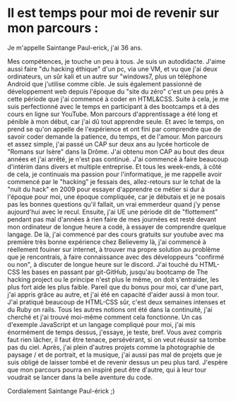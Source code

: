 

# Il est temps pour moi de revenir sur mon parcours :

Je m'appelle Saintange Paul-erick, j'ai 36 ans. 

Mes compétences, je touche un peu à tous. Je suis un autodidacte.
 J'aime aussi faire "du hacking éthique" d'un pc, via une VM, et vu que j'ai deux ordinateurs, un sûr kali et un autre sur "windows7, plus un téléphone Android que j'utilise comme cible. Je suis également passionné de développement web depuis l'époque du "site du zéro" c'est un peu prés à cette période que j'ai commencé à coder en HTML&CSS. Suite à cela, je me suis perfectionné avec le temps en participant à des bootcamps et à des cours en ligne sur YouTube. Mon parcours d'apprentissage a été long et pénible à mon début, car j'ai dû tout apprendre seule. Et avec le temps, on prend se qu'on appelle de l'expérience et ont fini par comprendre que de savoir coder demande la patience, du temps, et de l'amour. Mon parcours et assez simple, j'ai passé un CAP sur deux ans au lycée horticole de "Romans sur Isère" dans la Drôme. J'ai obtenu mon CAP au bout des deux années et j'ai arrêté, je n'est pas continué. J'ai commencé à faire beaucoup d'intérim dans divers et multiple entreprise. Et tous les week-ends, à côté de cela, je continuais ma passion pour l'informatique, je me rappelle avoir commencé par le "hacking" je fessais des, allez-retours sur le tchat de la "nuit du hack" en 2009 pour essayer d'apprendre ce métier si dur à l'époque pour moi, une époque compliquée, car je débutais et je ne posais pas les bonnes questions qu'il fallait, un vrai emmerdeur quand j'y pense aujourd'hui avec le recul.  Ensuite, j'ai UE une période dit de "flottement" pendant pas mal d'années à rien faire de mes journées est resté devant mon ordinateur de longue heure a codé, à essayer de comprendre quelque langage.   De là, j'ai commencé par des cours gratuits sur youtube avec ma première très bonne expérience chez Believemy là, j'ai commencé à réellement fouiner sur internet, à trouver ma propre solution au problème que je rencontrais, à faire connaissance avec des développeurs "confirmé ou non", à discuter de longue heure sur le discord. J'ai touché du HTML- CSS les bases en passant par git-GitHub, jusqu'au bootcamp de The hacking project ou le principe n'est plus le même, on doit s'entraider, les plus fort aide les plus faible.  Pareil que du bonus pour moi, car d'une part, j'ai appris grâce au autre, et j'ai été en capacité d'aider aussi à mon tour. J'ai pratiqué beaucoup de HTML-CSS sûr, c'est deux semaines intenses et du Ruby on rails.
Tous les autres notions ont été dans la continuité, j'ai cherché et j'ai trouvé moi-même comment cela fonctionne. Un cas d'exemple JavaScript et un langage compliqué pour moi, j'ai mis énormément de temps dessus, j'essaye, je teste, bref. Vous avez compris faut rien lâcher, il faut être tenace, persévérant, si on veut réussir sa tombe pas du ciel. Après, j'ai plein d'autres projets comme la photographie de paysage / et de portrait, et la musique, j'ai aussi pas mal de projets que je suis obligé de laisser tombé et de revenir dessus un peu plus tard. J'espère que mon parcours pourra en inspiré peut être d'autre, qui à leur tour voudrait se lancer dans la belle aventure du code.

Cordialement Saintange Paul-érick ;)

